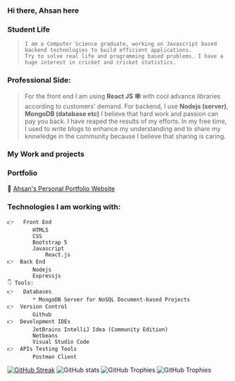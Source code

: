 ### Hi there, Ahsan here

    
### Student Life
>     I am a Computer Science graduate, working on Javascript based backend technologies to build efficient applications.
>     Try to solve real life and programming based problems. I have a huge interest in cricket and cricket statistics.
###  Professional Side:
>   For the front end I am using **React JS 🕸️** with cool advance libraries according to customers' demand.
    For backend, I use **Nodejs (server)**, **MongoDB (database etc)**
    I believe that hard work and passion can pay you back. I have reaped the results of my efforts. In my free time, I used to write blogs to enhance my      understanding and to share my knowledge in the community because I believe that sharing is caring.
### My Work and projects


### Portfolio    
🔗 [Ahsan's Personal Portfolio Website](https://ahsan-portfolio-app.vercel.app/)

### Technologies I am working with:
    👉	Front End
            HTML5
            CSS
            Bootstrap 5
            Javascript
                React.js
    👉  Back End
            Nodejs
            Expressjs
    👇 Tools:
    👉	Databases
            * MongoDB Server for NoSQL Document-based Projects
    👉  Version Control
            Github
    👉  Development IDEs
            JetBrains IntelliJ Idea (Community Edition)
            Netbeans
            Visual Studio Code
    👉  APIs Testing Tools
            Postman Client
[![GitHub Streak](https://streak-stats.demolab.com/?user=ahsan-qwerty)](https://git.io/streak-stats)
![GitHub stats](https://github-readme-stats.vercel.app/api?username=ahsan-qwerty&show_icons=true&theme=dark)
![GitHub Trophies ](https://github-profile-trophy.vercel.app/?username=ahsan-qwerty)
![GitHub Trophies ](https://github-readme-stats.vercel.app/api/top-langs/?username=ahsan-qwerty)
  
    
  